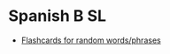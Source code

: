 # Spanish B SL
- [Flashcards for random words/phrases](https://quizlet.com/in/701987960/spanish-quick-memorise-flash-cards/)
